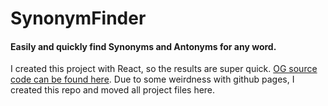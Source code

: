 # SynonymFinder

#### Easily and quickly find Synonyms and Antonyms for any word. 

I created this project with React, so the results are super quick.
[OG source code can be found here](https://github.com/dcoco1890/Syno).
Due to some weirdness with github pages, I created this repo and moved all project files here.
